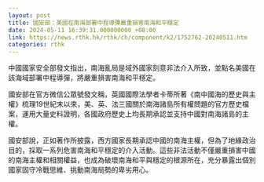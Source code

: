 ```yaml
---
layout: post
title: 國安部：美國在南海部署中程導彈嚴重損害南海和平穩定
date: 2024-05-11 16:39:31.000000000 +08:00
link: https://news.rthk.hk/rthk/ch/component/k2/1752762-20240511.htm
categories: rthk
---
```


中國國家安全部發文指出，南海亂局是域外國家刻意非法介入所致，並點名美國在該海域部署中程導彈，將嚴重損害南海和平穩定。

國安部在官方微信公眾號發文稱，英國國際法學者卡蒂所著《南中國海的歷史與主權》梳理19世紀末以來，美、英、法三國關於南海諸島所有權問題的官方歷史檔案，運用大量史料證明，各國政府歷史上均長期承認並支持中國對南海諸島的主權。

國安部說，正如著作所披露，西方國家長期承認中國的南海主權，但為了地緣政治目的，採取一系列危害南海和平穩定的介入活動。這些非法活動不僅嚴重損害中國的南海主權和相關權益，也成為破壞南海和平與穩定的根源所在，充分暴露出個別國家固守冷戰思維、挑動南海局勢的卑劣用心。
